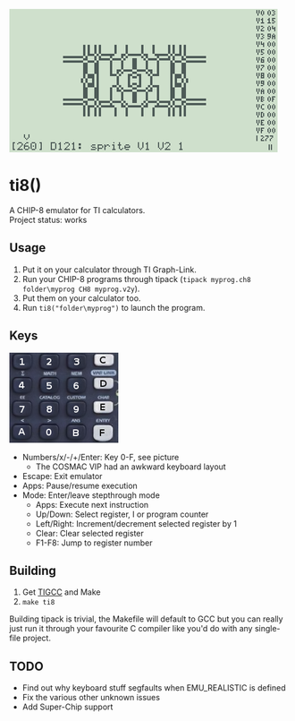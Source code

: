 ![A fancy screenshot](https://github.com/nucular/ti8/raw/master/screenshot.png)

ti8()
=====

A CHIP-8 emulator for TI calculators.  
Project status: works

Usage
-----

1. Put it on your calculator through TI Graph-Link.
2. Run your CHIP-8 programs through tipack
   (`tipack myprog.ch8 folder\myprog CH8 myprog.v2y`).
3. Put them on your calculator too.
4. Run `ti8("folder\myprog")` to launch the program.

Keys
----

![Another fancy screenshot](https://github.com/nucular/ti8/raw/master/keys.png)

- Numbers/x/-/+/Enter: Key 0-F, see picture
  - The COSMAC VIP had an awkward keyboard layout
- Escape: Exit emulator
- Apps: Pause/resume execution
- Mode: Enter/leave stepthrough mode
  - Apps: Execute next instruction
  - Up/Down: Select register, I or program counter
  - Left/Right: Increment/decrement selected register by 1
  - Clear: Clear selected register
  - F1-F8: Jump to register number

Building
--------

1. Get [TIGCC](http://tigcc.ticalc.org) and Make
2. `make ti8`

Building tipack is trivial, the Makefile will default to GCC but you can really
just run it through your favourite C compiler like you'd do with any single-file
project.

TODO
----

- Find out why keyboard stuff segfaults when EMU_REALISTIC is defined
- Fix the various other unknown issues
- Add Super-Chip support
